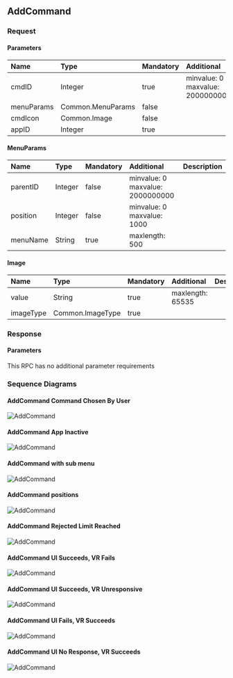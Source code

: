 ## AddCommand


### Request

#### Parameters

|Name|Type|Mandatory|Additional|Description|
|:---|:---|:--------|:---------|:----------|
|cmdID|Integer|true|minvalue: 0<br>maxvalue: 2000000000||
|menuParams|Common.MenuParams|false|||
|cmdIcon|Common.Image|false|||
|appID|Integer|true|||

#### MenuParams

|Name|Type|Mandatory|Additional|Description|
|:---|:---|:--------|:---------|:----------|
|parentID|Integer|false|minvalue: 0<br>maxvalue: 2000000000||
|position|Integer|false|minvalue: 0<br>maxvalue: 1000||
|menuName|String|true|maxlength: 500||

#### Image

|Name|Type|Mandatory|Additional|Description|
|:---|:---|:--------|:---------|:----------|
|value|String|true|maxlength: 65535||
|imageType|Common.ImageType|true|||

### Response

#### Parameters

This RPC has no additional parameter requirements

### Sequence Diagrams
#### AddCommand Command Chosen By User
![AddCommand](./assets/AddCommandChosen.png)
#### AddCommand App Inactive
![AddCommand](./assets/AddCommandAppInactive.png)
#### AddCommand with sub menu
![AddCommand](./assets/AddCommandSubMenu.png)
#### AddCommand positions
![AddCommand](./assets/AddCommandPositions.png)
#### AddCommand Rejected Limit Reached
![AddCommand](./assets/AddCommandRejectedLimit.png)
#### AddCommand UI Succeeds, VR Fails
![AddCommand](./assets/AddCommandVRFail.png)
#### AddCommand UI Succeeds, VR Unresponsive
![AddCommand](./assets/AddCommandVRNoResponse.png)
#### AddCommand UI Fails, VR Succeeds
![AddCommand](./assets/AddCommandFailVRSuccess.png)
#### AddCommand UI No Response, VR Succeeds
![AddCommand](./assets/AddCommandUINoResponseVRSuccess.png)
